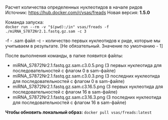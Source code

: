 Расчет количества определенных нуклеотидов в начале ридов
Источник: https://hub.docker.com/r/vsas/freads
Новая версия: **1.5.0**

Команда запуска:  
```docker run --rm -v "$(pwd):/in" vsas/freads -f ./miRNA_S7872Nr2.1.fastq.gz.sam -c 3```

-f - .sam файл
-с - количество первых нуклеотидов к риде, которые мы учитываем в результате. [Не обязательный. Значение по умолчанию - 1]

После выполнения команды, в папке появится файлы:
- miRNA_S7872Nr2.1.fastq.gz.sam.c3.0.5.png (3 первых нуклеотида для последовательностей с флагом 0 в sam-файле)
- miRNA_S7872Nr2.1.fastq.gz.sam.c3.0.3.png (3 последних нуклеотида для последовательностей с флагом 0 в sam-файле)
- miRNA_S7872Nr2.1.fastq.gz.sam.c3.16.5.png (3 первых нуклеотида для последовательностей с флагом 16 в sam-файле)
- miRNA_S7872Nr2.1.fastq.gz.sam.c3.16.3.png (3 последних нуклеотида для последовательностей с флагом 16 в sam-файле)

**Чтобы обновить локальный образ:** 
```docker pull vsas/freads:latest```
